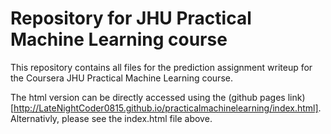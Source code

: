 # Repository for JHU Practical Machine Learning course

This repository contains all files for the prediction assignment writeup for the Coursera JHU Practical Machine Learning course.

The html version can be directly accessed using the (github pages link)[http://LateNightCoder0815.github.io/practicalmachinelearning/index.html]. Alternativly, please see the index.html file above.